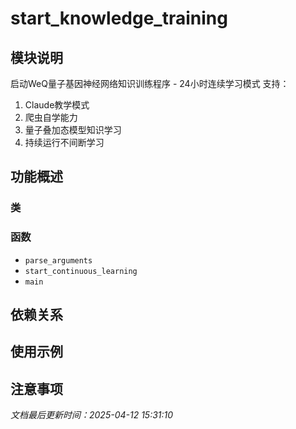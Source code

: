 # start_knowledge_training

## 模块说明
启动WeQ量子基因神经网络知识训练程序 - 24小时连续学习模式
支持：
1. Claude教学模式
2. 爬虫自学能力
3. 量子叠加态模型知识学习
4. 持续运行不间断学习

## 功能概述

### 类


### 函数

- `parse_arguments`
- `start_continuous_learning`
- `main`

## 依赖关系

## 使用示例

## 注意事项

*文档最后更新时间：2025-04-12 15:31:10*